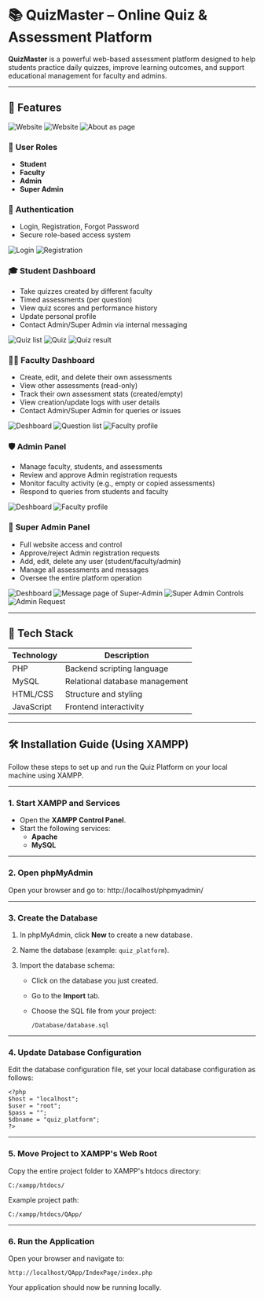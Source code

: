 # 📚 QuizMaster – Online Quiz & Assessment Platform

**QuizMaster** is a powerful web-based assessment platform designed to help students practice daily quizzes, improve learning outcomes, and support educational management for faculty and admins.

---

## 🚀 Features

![Website](Screenshots/Home-Page.png)
![Website](Screenshots/Scroll-Website.png)
![About as page](Screenshots/About-As.png)

### 👤 **User Roles**
- **Student**
- **Faculty**
- **Admin**
- **Super Admin**

### 🔐 **Authentication**
- Login, Registration, Forgot Password
- Secure role-based access system

![Login](Screenshots/Login.png)
![Registration](Screenshots/Registration.png)

### 🎓 **Student Dashboard**
- Take quizzes created by different faculty
- Timed assessments (per question)
- View quiz scores and performance history
- Update personal profile
- Contact Admin/Super Admin via internal messaging

![Quiz list](Screenshots/User-Page.png)
![Quiz](Screenshots/Quiz.png)
![Quiz result](Screenshots/Quiz-Result.png)

### 👩‍🏫 **Faculty Dashboard**
- Create, edit, and delete their own assessments
- View other assessments (read-only)
- Track their own assessment stats (created/empty)
- View creation/update logs with user details
- Contact Admin/Super Admin for queries or issues

![Deshboard](Screenshots/Faculty-Page.png)
![Question list](Screenshots/Question-List.png)
![Faculty profile](Screenshots/Faculty-Profile.png)

### 🛡️ **Admin Panel**
- Manage faculty, students, and assessments
- Review and approve Admin registration requests
- Monitor faculty activity (e.g., empty or copied assessments)
- Respond to queries from students and faculty

![Deshboard](Screenshots/Admin-page.png)
![Faculty profile](Screenshots/Admin-Profile.png)

### 🦸 **Super Admin Panel**
- Full website access and control
- Approve/reject Admin registration requests
- Add, edit, delete any user (student/faculty/admin)
- Manage all assessments and messages
- Oversee the entire platform operation

![Deshboard](Screenshots/Super-Admin-Page.png)
![Message page of Super-Admin](Screenshots/Super-Admin-Message-Page.png)
![Super Admin Controls](Screenshots/Super-Admin-Controls.png)
![Admin Request](Screenshots/Admin-Request.png)

---

## 🧰 Tech Stack

| Technology | Description                     |
|------------|---------------------------------|
| PHP        | Backend scripting language      |
| MySQL      | Relational database management  |
| HTML/CSS   | Structure and styling           |
| JavaScript | Frontend interactivity          |

---

## 🛠️ Installation Guide (Using XAMPP)

Follow these steps to set up and run the Quiz Platform on your local machine using XAMPP.

---

### 1. Start XAMPP and Services

- Open the **XAMPP Control Panel**.
- Start the following services:
  - **Apache**
  - **MySQL**

---

### 2. Open phpMyAdmin

Open your browser and go to:
http://localhost/phpmyadmin/

---

### 3. Create the Database

1. In phpMyAdmin, click **New** to create a new database.
2. Name the database (example: `quiz_platform`).
3. Import the database schema:

   - Click on the database you just created.
   - Go to the **Import** tab.
   - Choose the SQL file from your project:

     ```
     /Database/database.sql
     ```

---

### 4. Update Database Configuration

Edit the database configuration file, set your local database configuration as follows:

```
<?php
$host = "localhost";
$user = "root";
$pass = "";
$dbname = "quiz_platform";
?>
```

---

### 5. Move Project to XAMPP's Web Root
Copy the entire project folder to XAMPP's htdocs directory:

```
C:/xampp/htdocs/
```
Example project path:
```
C:/xampp/htdocs/QApp/
```

---

### 6. Run the Application
Open your browser and navigate to:

```
http://localhost/QApp/IndexPage/index.php
```
Your application should now be running locally.
